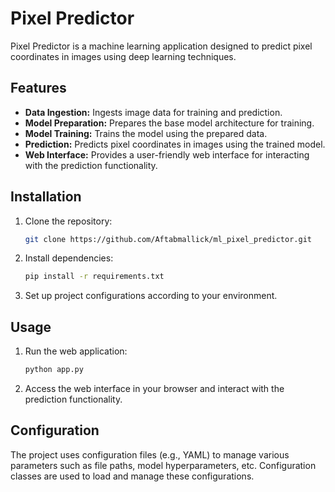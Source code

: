 # Pixel Predictor

Pixel Predictor is a machine learning application designed to predict pixel coordinates in images using deep learning techniques. 

## Features

- **Data Ingestion:** Ingests image data for training and prediction.
- **Model Preparation:** Prepares the base model architecture for training.
- **Model Training:** Trains the model using the prepared data.
- **Prediction:** Predicts pixel coordinates in images using the trained model.
- **Web Interface:** Provides a user-friendly web interface for interacting with the prediction functionality.

## Installation

1. Clone the repository:

   ```bash
   git clone https://github.com/Aftabmallick/ml_pixel_predictor.git
   ```

2. Install dependencies:

   ```bash
   pip install -r requirements.txt
   ```

3. Set up project configurations according to your environment.

## Usage

1. Run the web application:

   ```bash
   python app.py
   ```

2. Access the web interface in your browser and interact with the prediction functionality.

## Configuration

The project uses configuration files (e.g., YAML) to manage various parameters such as file paths, model hyperparameters, etc. Configuration classes are used to load and manage these configurations.

